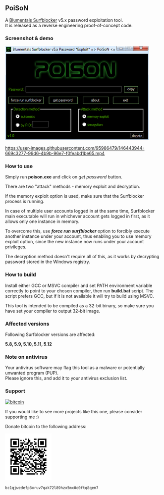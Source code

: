 ## PoiSoN

A [Blumentals Surfblocker](https://www.surfblocker.com/) v5.x password exploitation tool.   
It is released as a reverse engineering proof-of-concept code.

### Screenshot & demo

![poison](img/screenshot.png) 

https://user-images.githubusercontent.com/95986479/146443944-669c3277-99d6-4b9b-96e7-f0feabd1be65.mp4

### How to use

Simply run **poison.exe** and click on _get password_ button.   

There are two "attack" methods - memory exploit and decryption.   

If the memory exploit option is used, make sure that the Surfblocker process is running.

In case of multiple user accounts logged in at the same time, Surfblocker main executable will run in whichever account gets logged in first, as it allows only one instance in memory.   

To overcome this, use ***force run surfblocker*** option to forcibly execute another instance under your account, thus enabling you to use memory exploit option, since  the new instance now runs under your account privileges.

The decryption method doesn't require all of this, as it works by decrypting password stored in the Windows registry.

### How to build

Install either GCC or MSVC compiler and set PATH environment variable correctly to point to your chosen compiler, then run **build.bat** script. The script prefers GCC, but if it is not available it will try to build using MSVC.

This tool is intended to be compiled as a 32-bit binary, so make sure you have set your compiler to output 32-bit image.

### Affected versions

Following Surfblocker versions are affected:
 
**5.8, 5.9, 5.10, 5.11, 5.12**

### Note on antivirus

Your antivirus software may flag this tool as a malware or potentially unwanted program (PUP).   
Please ignore this, and add it to your antivirus exclusion list.

### Support

[![bitcoin](https://img.shields.io/badge/donate-bitcoin-EF8E19)](bitcoin:bc1qjwedefp3xruv7qak72l89hzx5mx0c0ftq8qem7)

If you would like to see more projects like this one, please consider supporting me :)  

Donate bitcoin to the following address:

![btcqrcode](img/bcqrcode.png)

```
bc1qjwedefp3xruv7qak72l89hzx5mx0c0ftq8qem7
```
